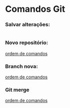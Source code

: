 # Comandos Git #

### Salvar alterações: ###

<img href = "img/github1.jpg"> 

### Novo repositório: ###

[ordem de comandos](img/github3.jpg)

### Branch nova: ###

[ordem de comandos](img/github2.jpg)

### Git merge ###

[ordem de comandos](img/github4.jpg)


